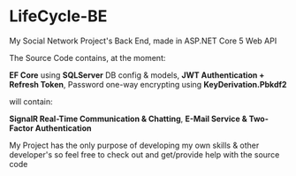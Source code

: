# LifeCycle-BE

My Social Network Project's Back End, made in ASP.NET Core 5 Web API

The Source Code contains, at the moment:

**EF Core** using **SQLServer** DB config & models, **JWT Authentication + Refresh Token**, Password one-way encrypting using **KeyDerivation.Pbkdf2**

will contain: 

**SignalR Real-Time Communication & Chatting**, **E-Mail Service & Two-Factor Authentication**

My Project has the only purpose of developing my own skills & other developer's so feel free to check out and get/provide help with the source code
